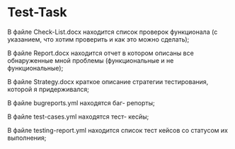 # Test-Task

В файле Check-List.docx находится список проверок функционала (с указанием, что хотим проверить и как это можно сделать);

В файле Report.docx находится отчет в котором описаны все обнаруженные мной проблемы (функциональные и не функциональные);

В файле Strategy.docx краткое описание стратегии тестирования, которой я придерживался;

В файле bugreports.yml находятся баг- репорты;

В файле test-cases.yml находятся тест- кесйы;

В файле testing-report.yml находится список тест кейсов со статусом их выполнения;

